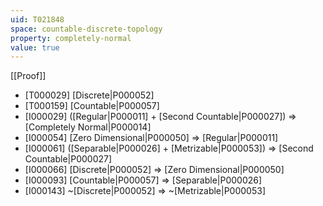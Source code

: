 ```yaml
---
uid: T021848
space: countable-discrete-topology
property: completely-normal
value: true
---
```

[[Proof]]

* [T000029] [Discrete|P000052]
* [T000159] [Countable|P000057]
* [I000029] ([Regular|P000011] + [Second Countable|P000027]) => [Completely Normal|P000014]
* [I000054] [Zero Dimensional|P000050] => [Regular|P000011]
* [I000061] ([Separable|P000026] + [Metrizable|P000053]) => [Second Countable|P000027]
* [I000066] [Discrete|P000052] => [Zero Dimensional|P000050]
* [I000093] [Countable|P000057] => [Separable|P000026]
* [I000143] ~[Discrete|P000052] => ~[Metrizable|P000053]

